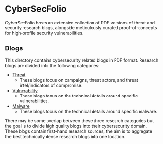 # CyberSecFolio
CyberSecFolio hosts an extensive collection of PDF versions of threat and security research blogs, alongside meticulously curated proof-of-concepts for high-profile security vulnerabilities.

## Blogs ##
This directory contains cybersecurity related blogs in PDF format. Research blogs are divided into the following categories:
* [Threat](https://github.com/gothburz/CyberSecFolio/tree/main/blogs/threat-research)
  * These blogs focus on campaigns, threat actors, and threat intel/indicators of compromise.
* [Vulnerability](https://github.com/gothburz/CyberSecFolio/tree/main/blogs/vulnerability-research)
  * These blogs focus on the technical details around specific vulnerabilities.
* [Malware](https://github.com/gothburz/CyberSecFolio/tree/main/blogs/malware-research)
  * These blogs focus on the technical details around specific malware.

There may be some overlap between these three research categories but the goal is to divide high quality blogs into their cybersecurity domain. These blogs contain first-hand research sources, the aim is to aggregate the best technically dense research blogs into one location. 
